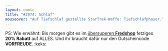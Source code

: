 ```yaml
---
layout: comic
title: "#2974: Schlaf"
mouseover: "Auf Tiefschlaf gestellte StarTrek-Waffe: Tiefschlafphaser."
---
```


PS: Wie erwähnt:
Bis morgen gibt es im <a href="http://fred-o-mat.spreadshirt.de/" title="Fredshop">übersuperen <strong>Fredshop</strong></a> fetziges <strong>20% Rabatt</strong> auf ALLES.
Und ihr braucht dafür nur den Gutscheincode <strong>VORFREUDE</strong>.
:keks:
